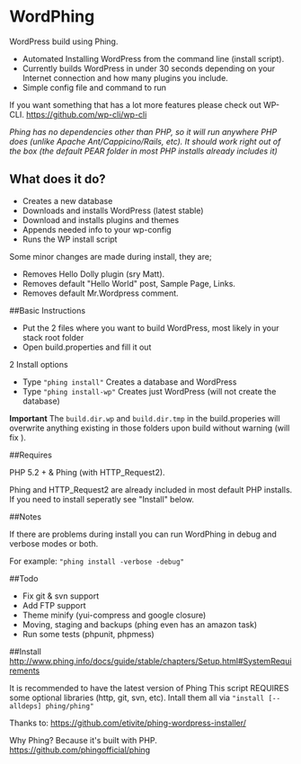 WordPhing
=========

WordPress build using Phing.

- Automated Installing WordPress from the command line (install script).
- Currently builds WordPress in under 30 seconds depending on your Internet connection and how many plugins you include.
- Simple config file and command to run

If you want something that has a lot more features please check out WP-CLI.
https://github.com/wp-cli/wp-cli

*Phing has no dependencies other than PHP, so it will run anywhere PHP does (unlike Apache Ant/Cappicino/Rails, etc). It should work right out of the box (the default PEAR folder in most PHP installs already includes it)*


## What does it do?

- Creates a new database
- Downloads and installs WordPress (latest stable)
- Download and installs plugins and themes
- Appends needed info to your wp-config
- Runs the WP install script

Some minor changes are made during install, they are;

- Removes Hello Dolly plugin (sry Matt).
- Removes default "Hello World" post, Sample Page, Links.
- Removes default Mr.Wordpress comment.


##Basic Instructions

- Put the 2 files where you want to build WordPress, most likely in your stack root folder
- Open build.properties and fill it out

2 Install options
- Type `"phing install"`    Creates a database and WordPress
- Type `"phing install-wp"` Creates just WordPress (will not create the database)

**Important** The `build.dir.wp` and `build.dir.tmp` in the build.properies will overwrite anything existing in those folders upon build without warning (will fix ).

##Requires

PHP 5.2 + & Phing (with HTTP_Request2).

Phing and HTTP_Request2 are already included in most default PHP installs. If you need to install seperatly see "Install" below.

##Notes

If there are problems during install you can run WordPhing in debug and verbose modes or both.

For example: `"phing install -verbose -debug"`


##Todo

- Fix git & svn support
- Add FTP support
- Theme minify (yui-compress and google closure)
- Moving, staging and backups (phing even has an amazon task)
- Run some tests (phpunit, phpmess)

##Install
http://www.phing.info/docs/guide/stable/chapters/Setup.html#SystemRequirements

It is recommended to have the latest version of Phing
This script REQUIRES some optional libraries (http, git, svn, etc).
Intall them all via `"install [--alldeps] phing/phing"`


Thanks to: https://github.com/etivite/phing-wordpress-installer/ 

Why Phing? Because it's built with PHP.
https://github.com/phingofficial/phing





